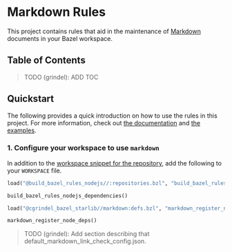 # Markdown Rules

This project contains rules that aid in the maintenance of
[Markdown](https://www.markdownguide.org/) documents in your Bazel workspace.


## Table of Contents

> TODO (grindel): ADD TOC


## Quickstart

The following provides a quick introduction on how to use the rules in this project. For more
information, check out [the documentation](/doc/markdown/) and [the examples](/examples/markdown/).


### 1. Configure your workspace to use `markdown`

In addition to the [workspace snippet for the repository](/README.md#workspace-configuration), add
the following to your `WORKSPACE` file. 

```python
load("@build_bazel_rules_nodejs//:repositories.bzl", "build_bazel_rules_nodejs_dependencies")

build_bazel_rules_nodejs_dependencies()

load("@cgrindel_bazel_starlib//markdown:defs.bzl", "markdown_register_node_deps")

markdown_register_node_deps()
```



> TODO (grindel): Add section describing that default_markdown_link_check_config.json.
